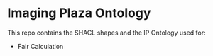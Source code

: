 # Imaging Plaza Ontology

This repo contains the SHACL shapes and the IP Ontology used for: 

- Fair Calculation
